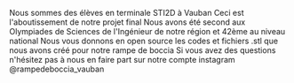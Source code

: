 Nous sommes des élèves en terminale STI2D à Vauban
Ceci est l'aboutissement de notre projet final
Nous avons été second aux Olympiades de Sciences de l'Ingénieur de notre région et 42ème au niveau national
Nous vous donnons en open source les codes et fichiers .stl que nous avons créé pour notre rampe de boccia
Si vous avez des questions n'hésitez pas à nous en faire part sur notre compte instagram @rampedeboccia_vauban
